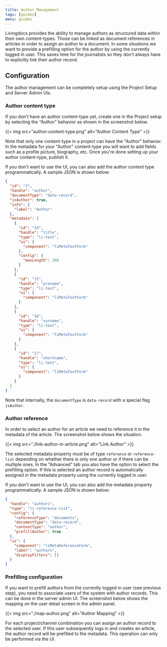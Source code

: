 ```yaml
---
title: Author Management
tags: [guides]
menu: guides
---
```


Livingdocs provides the ability to manage authors as structured data within their own content-types. Those can be linked as document references in articles in order to assign an author to a document. In some situations we want to provide a prefilling option for the author by using the currently logged in user. This saves time for the journalists so they don't always have to explicitly link their author record.

## Configuration

The author management can be completely setup using the Project Setup and Server Admin UIs.

### Author content type

If you don't have an author content-type yet, create one in the Project setup by selecting the "Author" behavior as shown in the screenshot below.

{{< img src="author-content-type.png" alt="Author Content Type" >}}

Note that only one content-type in a project can have the "Author" behavior. In the metadata for your "Author" content-type you will want to add fields such as a profile picture, biography, etc.
Once you're done setting up your author content-type, publish it.

If you don't want to use the UI, you can also add the author content type programmatically. A sample JSON is shown below:
```json
{
  "id": "3",
  "handle": "author",
  "documentType": "data-record",
  "isAuthor": true,
  "info": {
    "label": "Author"
  },
  "metadata": [
    {
      "id": "14",
      "handle": "title",
      "type": "li-text",
      "ui": {
        "component": "liMetaTextForm"
      },
      "config": {
        "maxLength": 200
      }
    },
    {
      "id": "15",
      "handle": "prename",
      "type": "li-text",
      "ui": {
        "component": "liMetaTextForm"
      }
    },
    {
      "id": "16",
      "handle": "surname",
      "type": "li-text",
      "ui": {
        "component": "liMetaTextForm"
      }
    },
    {
      "id": "17",
      "handle": "shortname",
      "type": "li-text",
      "ui": {
        "component": "liMetaTextForm"
      }
    }
  ]
}
```

Note that internally, the `documentType` is `data-record` with a special flag `isAuthor`.

### Author reference

In order to select an author for an article we need to reference it in the metadata of the article. The screenshot below shows the situation.

{{< img src="./link-author-in-article.png" alt="Link Author" >}}

The selected metadata property must be of type `reference` or `reference-list` depending on whether there is only one author or if there can be multiple ones.
In the "Advanced" tab you also have the option to select the prefilling option. If this is selected an author record is automatically assigned in the metadata property using the currently logged in user.

If you don't want to use the UI, you can also add the metadata property programmatically. A sample JSON is shown below:
```json
{
  "handle": "authors",
  "type": "li-reference-list",
  "config": {
    "referenceType": "documents",
    "documentType": "data-record",
    "contentType": "author",
    "prefillAuthor": true
  },
  "ui": {
    "component": "liMetaReferenceForm",
    "label": "authors",
    "displayFilters": []
  }
}
```

### Prefilling configuration

If you want to prefill authors from the currently logged in user (see previous step), you need to associate users of the system with author records. This can be done in the server admin UI. The screenshot below shows the mapping on the user detail screen in the admin panel.

{{< img src="./map-author.png" alt="Author Mapping" >}}

For each project/channel combination you can assign an author record to the selected user. If this user subsequently logs in and creates an article, the author record will be prefilled to the metadata.
This operation can only be performed via the UI.
